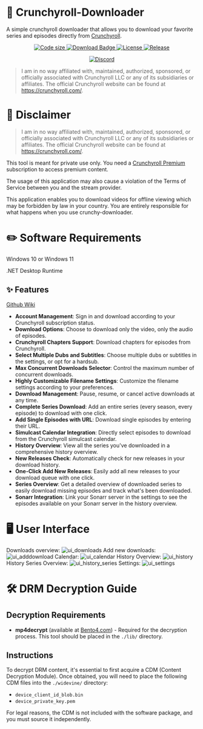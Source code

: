 # 💾 Crunchyroll-Downloader

A simple crunchyroll downloader that allows you to download your favorite series and episodes directly from [Crunchyroll](https://www.crunchyroll.com).

<p align="center">
  <a href="https://github.com/Crunchy-DL/Crunchy-Downloader">
    <img src="https://img.shields.io/github/languages/code-size/Crunchy-DL/Crunchy-Downloader?style=flat-square" alt="Code size">
  </a>
  <a href="https://github.com/Crunchy-DL/Crunchy-Downloader/releases/latest">
    <img src="https://img.shields.io/github/downloads/Crunchy-DL/Crunchy-Downloader/total?style=flat-square" alt="Download Badge">
  </a>
  <a href="https://github.com/Crunchy-DL/Crunchy-Downloader/blob/master/LICENSE">
    <img src="https://img.shields.io/github/license/Crunchy-DL/Crunchy-Downloader?style=flat-square" alt="License">
  </a>
  <a href="https://github.com/Crunchy-DL/Crunchy-Downloader/releases">
    <img src="https://img.shields.io/github/v/release/Crunchy-DL/Crunchy-Downloader?include_prereleases&style=flat-square" alt="Release">
  </a>
</p>
<p align="center">
  <a href="https://discord.gg/zDKNU8UUqt">
    <img src="https://img.shields.io/badge/Discord-7289DA?style=for-the-badge&logo=discord&logoColor=white" alt="Discord">
  </a>
</p>


> I am in no way affiliated with, maintained, authorized, sponsored, or officially associated with Crunchyroll LLC or any of its subsidiaries or affiliates.
> The official Crunchyroll website can be found at https://crunchyroll.com/.

# 📜 Disclaimer

> I am in no way affiliated with, maintained, authorized, sponsored, or officially associated with Crunchyroll LLC or any of its subsidiaries or affiliates.
> The official Crunchyroll website can be found at https://crunchyroll.com/.

This tool is meant for private use only. You need a [Crunchyroll Premium](https://www.crunchyroll.com/premium) subscription to access premium content.

The usage of this application may also cause a violation of the Terms of Service between you and the stream provider.

This application enables you to download videos for offline viewing which may be forbidden by law in your country. You are entirely responsible for what happens when you use crunchy-downloader.

# ✏️ Software Requirements

Windows 10 or Windows 11

.NET Desktop Runtime

## ✨ Features

[Github Wiki](https://github.com/Crunchy-DL/Crunchy-Downloader/wiki)

- **Account Management**: Sign in and download according to your Crunchyroll subscription status.
- **Download Options**: Choose to download only the video, only the audio of episodes.
- **Crunchyroll Chapters Support**: Download chapters for episodes from Crunchyroll.
- **Select Multiple Dubs and Subtitles**: Choose multiple dubs or subtitles in the settings, or opt for a hardsub.
- **Max Concurrent Downloads Selector**: Control the maximum number of concurrent downloads.
- **Highly Customizable Filename Settings**: Customize the filename settings according to your preferences.
- **Download Management**: Pause, resume, or cancel active downloads at any time.
- **Complete Series Download**: Add an entire series (every season, every episode) to download with one click.
- **Add Single Episodes with URL**: Download single episodes by entering their URL.
- **Simulcast Calendar Integration**: Directly select episodes to download from the Crunchyroll simulcast calendar.
- **History Overview**: View all the series you've downloaded in a comprehensive history overview.
- **New Releases Check**: Automatically check for new releases in your download history.
- **One-Click Add New Releases**: Easily add all new releases to your download queue with one click.
- **Series Overview**: Get a detailed overview of downloaded series to easily download missing episodes and track what's been downloaded.
- **Sonarr Integration**: Link your Sonarr server in the settings to see the episodes available on your Sonarr server in the history overview.

# 🖥️ User Interface

Downloads overview:
![ui_downloads](https://github.com/Crunchy-DL/Crunchy-Downloader/blob/master/images/Download_Queue.png)
Add new downloads:
![ui_adddownload](https://github.com/Crunchy-DL/Crunchy-Downloader/blob/master/images/Add_Downloads.png)
Calendar:
![ui_calendar](https://github.com/Crunchy-DL/Crunchy-Downloader/blob/master/images/Calendar.png)
History Overview:
![ui_history](https://github.com/Crunchy-DL/Crunchy-Downloader/blob/master/images/History_Overview.png)
History Series Overview:
![ui_history_series](https://github.com/Crunchy-DL/Crunchy-Downloader/blob/master/images/History_Series_Overview.png)
Settings:
![ui_settings](https://github.com/Crunchy-DL/Crunchy-Downloader/blob/master/images/Settings.png)


# 🛠️ DRM Decryption Guide

## Decryption Requirements

- **mp4decrypt** (available at [Bento4.com](http://www.bento4.com/)) - Required for the decryption process. This tool should be placed in the `./lib/` directory.

## Instructions

To decrypt DRM content, it's essential to first acquire a CDM (Content Decryption Module). Once obtained, you will need to place the following CDM files into the `./widevine/` directory:

- `device_client_id_blob.bin`
- `device_private_key.pem`

For legal reasons, the CDM is not included with the software package, and you must source it independently.



